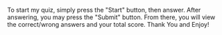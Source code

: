 To start my quiz, simply press the "Start" button, then answer. After answering, you may press the "Submit" button. From there, you will view the correct/wrong answers and your total score. Thank You and Enjoy!
